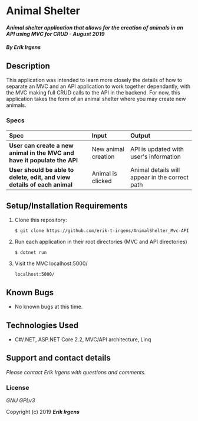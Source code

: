 # Animal Shelter

#### _Animal shelter application that allows for the creation of animals in an API using MVC for CRUD - August 2019_

#### _By **Erik Irgens**_

## Description

This application was intended to learn more closely the details of how to separate an MVC and an API application to work together dependantly, with the MVC making full CRUD calls to the API in the backend. For now, this application takes the form of an animal shelter where you may create new animals.

### Specs
| Spec | Input | Output |
| :-------------     | :------------- | :------------- |
| **User can create a new animal in the MVC and have it populate the API** | New animal creation | API is updated with user's information  |
| **User should be able to delete, edit, and view details of each animal** | Animal is clicked | Animal details will appear in the correct path  |

## Setup/Installation Requirements

1. Clone this repository:
    ```
    $ git clone https://github.com/erik-t-irgens/AnimalShelter_Mvc-API
    ```
2. Run each application in their root directories (MVC and API directories)
    ```
    $ dotnet run
    ```
3. Visit the MVC localhost:5000/
    ```
    localhost:5000/
    ```

## Known Bugs
* No known bugs at this time.

## Technologies Used
* C#/.NET, ASP.NET Core 2.2, MVC/API architecture, Linq

## Support and contact details

_Please contact Erik Irgens with questions and comments._

### License

*GNU GPLv3*

Copyright (c) 2019 **_Erik Irgens_**
